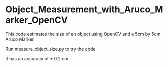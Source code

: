 # Object_Measurement_with_Aruco_Marker_OpenCV
 This code estimates the size of an object using OpenCV and a 5cm by 5cm Aruco Marker

 Run measure_object_size.py to try the code 
 
 It has an accuracy of ± 0.2 cm
